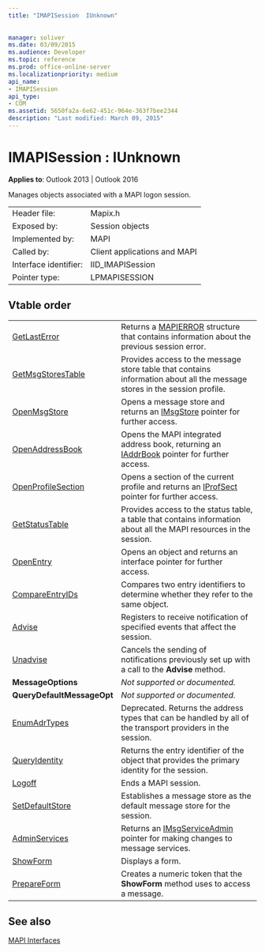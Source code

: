 ```yaml
---
title: "IMAPISession  IUnknown"
 
 
manager: soliver
ms.date: 03/09/2015
ms.audience: Developer
ms.topic: reference
ms.prod: office-online-server
ms.localizationpriority: medium
api_name:
- IMAPISession
api_type:
- COM
ms.assetid: 5650fa2a-6e62-451c-964e-363f7bee2344
description: "Last modified: March 09, 2015"
---
```


# IMAPISession : IUnknown

  
  
**Applies to**: Outlook 2013 | Outlook 2016 
  
Manages objects associated with a MAPI logon session.
  
|||
|:-----|:-----|
|Header file:  <br/> |Mapix.h  <br/> |
|Exposed by:  <br/> |Session objects  <br/> |
|Implemented by:  <br/> |MAPI  <br/> |
|Called by:  <br/> |Client applications and MAPI  <br/> |
|Interface identifier:  <br/> |IID_IMAPISession  <br/> |
|Pointer type:  <br/> |LPMAPISESSION  <br/> |
   
## Vtable order

|||
|:-----|:-----|
|[GetLastError](imapisession-getlasterror.md) <br/> |Returns a [MAPIERROR](mapierror.md) structure that contains information about the previous session error.  <br/> |
|[GetMsgStoresTable](imapisession-getmsgstorestable.md) <br/> |Provides access to the message store table that contains information about all the message stores in the session profile.  <br/> |
|[OpenMsgStore](imapisession-openmsgstore.md) <br/> |Opens a message store and returns an [IMsgStore](imsgstoreimapiprop.md) pointer for further access.  <br/> |
|[OpenAddressBook](imapisession-openaddressbook.md) <br/> |Opens the MAPI integrated address book, returning an [IAddrBook](iaddrbookimapiprop.md) pointer for further access.  <br/> |
|[OpenProfileSection](imapisession-openprofilesection.md) <br/> |Opens a section of the current profile and returns an [IProfSect](iprofsectimapiprop.md) pointer for further access.  <br/> |
|[GetStatusTable](imapisession-getstatustable.md) <br/> |Provides access to the status table, a table that contains information about all the MAPI resources in the session.  <br/> |
|[OpenEntry](imapisession-openentry.md) <br/> |Opens an object and returns an interface pointer for further access.  <br/> |
|[CompareEntryIDs](imapisession-compareentryids.md) <br/> |Compares two entry identifiers to determine whether they refer to the same object.  <br/> |
|[Advise](imapisession-advise.md) <br/> |Registers to receive notification of specified events that affect the session.  <br/> |
|[Unadvise](imapisession-unadvise.md) <br/> |Cancels the sending of notifications previously set up with a call to the **Advise** method.  <br/> |
|**MessageOptions** <br/> | *Not supported or documented.*  <br/> |
|**QueryDefaultMessageOpt** <br/> | *Not supported or documented.*  <br/> |
|[EnumAdrTypes](imapisession-enumadrtypes.md) <br/> |Deprecated. Returns the address types that can be handled by all of the transport providers in the session.  <br/> |
|[QueryIdentity](imapisession-queryidentity.md) <br/> |Returns the entry identifier of the object that provides the primary identity for the session.  <br/> |
|[Logoff](imapisession-logoff.md) <br/> |Ends a MAPI session.  <br/> |
|[SetDefaultStore](imapisession-setdefaultstore.md) <br/> |Establishes a message store as the default message store for the session.  <br/> |
|[AdminServices](imapisession-adminservices.md) <br/> |Returns an [IMsgServiceAdmin](imsgserviceadminiunknown.md) pointer for making changes to message services.  <br/> |
|[ShowForm](imapisession-showform.md) <br/> |Displays a form.  <br/> |
|[PrepareForm](imapisession-prepareform.md) <br/> |Creates a numeric token that the **ShowForm** method uses to access a message.  <br/> |
   
## See also



[MAPI Interfaces](mapi-interfaces.md)

